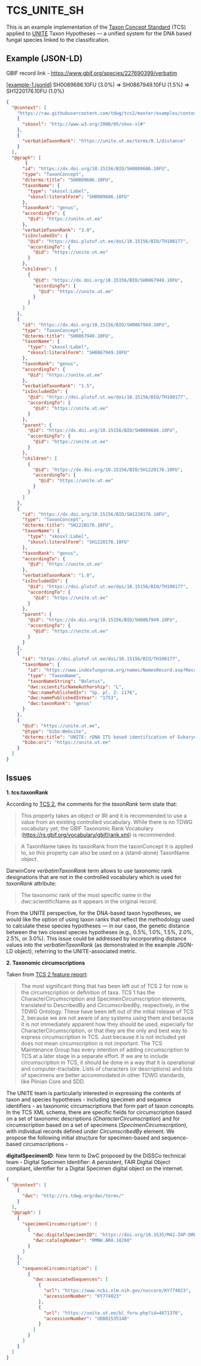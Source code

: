 # TCS_UNITE_SH

This is an example implementation of the [Taxon Concept Standard](https://github.com/tdwg/tcs2/tree/master/docs/tcs-terms) (TCS) applied to [UNITE](https://unite.ut.ee) Taxon Hypotheses — a unified system for the DNA based fungal species linked to the classification.


## Example (JSON-LD)

GBIF record link - https://www.gbif.org/species/227690399/verbatim

[[example-1.jsonld]](https://github.com/kessya/TCS_UNITE_SH/blob/main/examples/example-1.jsonld) SH0089686.10FU (3.0%) => SH0867949.10FU (1.5%) => SH1220176.10FU (1.0%)

```json
{
  "@context": [
    "https://raw.githubusercontent.com/tdwg/tcs2/master/examples/context.jsonld",
    {
      "skosxl": "http://www.w3.org/2008/05/skos-xl#"
    },
    {
      "verbatimTaxonRank": "https://unite.ut.ee/terms/0.1/distance"
    }
  ],
  "@graph": [
       {
      "id": "https://dx.doi.org/10.15156/BIO/SH0089686.10FU",
      "type": "TaxonConcept",
      "dcterms:title": "SH0089686.10FU",
      "taxonName": {
        "type": "skosxl:Label",
        "skosxl:literalForm": "SH0089686.10FU"
      },
      "taxonRank": "genus",
      "accordingTo": {
        "@id": "https://unite.ut.ee"
      },
      "verbatimTaxonRank": "3.0",
      "isIncludedIn": {
        "@id": "https://doi.plutof.ut.ee/doi/10.15156/BIO/TH100177",
        "accordingTo": {
          "@id": "https://unite.ut.ee"
        }
      },
      "children": [
        {
          "@id": "https://dx.doi.org/10.15156/BIO/SH0867949.10FU",
          "accordingTo": {
            "@id": "https://unite.ut.ee"
          }
        }
      ]
    },
    {
      "id": "https://dx.doi.org/10.15156/BIO/SH0867949.10FU",
      "type": "TaxonConcept",
      "dcterms:title": "SH0867949.10FU",
      "taxonName": {
        "type": "skosxl:Label",
        "skosxl:literalForm": "SH0867949.10FU"
      },
      "taxonRank": "genus",
      "accordingTo": {
        "@id": "https://unite.ut.ee"
      },
      "verbatimTaxonRank": "1.5",
      "isIncludedIn": {
        "@id": "https://doi.plutof.ut.ee/doi/10.15156/BIO/TH100177",
        "accordingTo": {
          "@id": "https://unite.ut.ee"
        }
      },
      "parent": {
        "@id": "https://dx.doi.org/10.15156/BIO/SH0089686.10FU",
        "accordingTo": {
          "@id": "https://unite.ut.ee"
        }
      },
      "children": [
        {
          "@id": "https://dx.doi.org/10.15156/BIO/SH1220176.10FU",
          "accordingTo": {
            "@id": "https://unite.ut.ee"
          }
        }
      ]
    },
    {
      "id": "https://dx.doi.org/10.15156/BIO/SH1220176.10FU",
      "type": "TaxonConcept",
      "dcterms:title": "SH1220176.10FU",
      "taxonName": {
        "type": "skosxl:Label",
        "skosxl:literalForm": "SH1220176.10FU"
      },
      "taxonRank": "genus",
      "accordingTo": {
        "@id": "https://unite.ut.ee"
      },
      "verbatimTaxonRank": "1.0",
      "isIncludedIn": {
        "@id": "https://doi.plutof.ut.ee/doi/10.15156/BIO/TH100177",
        "accordingTo": {
          "@id": "https://unite.ut.ee"
        }
      },
      "parent": {
        "@id": "https://dx.doi.org/10.15156/BIO/SH0867949.10FU",
        "accordingTo": {
          "@id": "https://unite.ut.ee"
        }
      }
    },
    {
      "id": "https://doi.plutof.ut.ee/doi/10.15156/BIO/TH100177",
      "taxonName": {
        "id": "https://www.indexfungorum.org/names/NamesRecord.asp?RecordID=17175",
        "type": "TaxonName",
        "taxonNameString": "Boletus",
        "dwc:scientificNameAuthorship": "L",
        "dwc:namePublishedIn": "Sp. pl. 2: 1176",
        "dwc:namePublishedInYear": "1753",
        "dwc:taxonRank": "genus"
      }
    },
    {
      "@id": "https://unite.ut.ee",
      "@type": "bibo:Website",
      "dcterms:title": "UNITE: rDNA ITS based identification of Eukaryotes and their communication via DOIs",
      "bibo:uri": "https://unite.ut.ee"
    }
  ]
}
```


## Issues

**1. tcs:taxonRank**

According to [TCS 2](https://github.com/tdwg/tcs2/tree/master/docs/tcs-terms), the comments for the *taxonRank* term state that:

> This property takes an object or IRI and it is recommended to use a value from an existing controlled vocabulary. While there is no TDWG vocabulary yet, the GBIF Taxonomic Rank Vocabulary (https://rs.gbif.org/vocabulary/gbif/rank.xml) is recommended.

> A TaxonName takes its taxonRank from the taxonConcept it is applied to, so this property can also be used on a (stand-alone) TaxonName object.

DarwinCore *verbatimTaxonRank* term allows to use taxonomic rank designations that are not in the controlled vocabulary which is used for *taxonRank* attribute:

> The taxonomic rank of the most specific name in the dwc:scientificName as it appears in the original record.

From the UNITE perspective, for the DNA-based taxon hypotheses, we would like the option of using taxon ranks that reflect the methodology used to calculate these species hypotheses — in our case, the genetic distance between the two closest species hypotheses (e.g., 0.5%, 1.0%, 1.5%, 2.0%, 2.5%, or 3.0%). This issue could be addressed by incorporating distance values into the *verbatimTaxonRank* (as demonstrated in the example JSON-LD object), referring to the UNITE-associated metric.

**2. Taxonomic circumscriptions**

Taken from [TCS 2 feature report](https://github.com/tdwg/tcs2/tree/master/docs/feature-report):

> The most significant thing that has been left out of TCS 2 for now is the circumscription or definition of taxa. TCS 1 has the CharacterCircumscription and SpecimenCircumscription elements, translated to DescribedBy and CircumscribedBy, respectively, in the TDWG Ontology. These have been left out of the initial release of TCS 2, because we are not aware of any systems using them and because it is not immediately apparent how they should be used, especially for CharacterCircumscription, or that they are the only and best way to express circumscription in TCS. Just because it is not included yet does not mean circumscription is not important. The TCS Maintenance Group has every intention of adding circumscription to TCS at a later stage in a separate effort. If we are to include circumscription in TCS, it should be done in a way that it is operational and computer-tractable. Lists of characters (or descriptions) and lists of specimens are better accommodated in other TDWG standards, like Plinian Core and SDD.

The UNITE team is particularly interested in expressing the contents of taxon and species hypotheses - including specimen and sequence identifiers - as taxonomic circumscriptions that form part of taxon concepts. In the TCS XML schema, there are specific fields for circumscription based on a set of taxonomic descriptions (*CharacterCircumscription*) and for circumscription based on a set of specimens (*SpecimenCircumscription*), with individual records defined under *CircumscribedBy* element. We propose the following initial structure for specimen-based and sequence-based circumscriptions - 

**digitalSpecimenID**: New term to DwC proposed by the DiSSCo technical team - Digital Specimen Identifier: A persistent, FAIR Digital Object compliant, identifier for a Digital Specimen digital object on the internet.

```json
{
  "@context": [
    {
      "dwc": "http://rs.tdwg.org/dwc/terms/"
    }
  ],
  "@graph": [
    {
      "specimenCircumscription": [
        {
          "dwc:digitalSpecimenID": "https://doi.org/10.3535/M42-Z4P-DRD",
          "dwc:catalogNumber": "RMNH.ARA.18260"
        }
      ]
    },
    {
      "sequenceCircumscription": [
        {
          "dwc:associatedSequences": [
            {
              "url": "https://www.ncbi.nlm.nih.gov/nuccore/KY774023",
              "accessionNumber": "KY774023"
            },
            {
              "url": "https://unite.ut.ee/bl_forw.php?id=4671378",
              "accessionNumber": "UDB01535148"
            }
          ]
        }
      ]
    }
  ]
}
```
